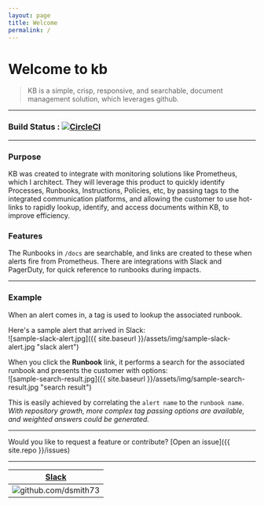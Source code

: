 ```yaml
---
layout: page
title: Welcome
permalink: /
---
```


# Welcome to kb

> KB is a simple, crisp, responsive, and searchable, document management solution, which leverages github.

---

### Build Status : [![CircleCI](https://circleci.com/gh/101101/kb/tree/master.svg?style=shield)](https://circleci.com/gh/101101/kb/tree/master)  

---

### Purpose

KB was created to integrate with monitoring solutions like Prometheus, which I architect. They will leverage this product to quickly identify Processes, Runbooks, Instructions, Policies, etc, by passing tags to the integrated communication platforms, and allowing the customer to use hot-links to rapidly lookup, identify, and access documents within KB, to improve efficiency. 


### Features

The Runbooks in `/docs` are searchable, and links are created to these when alerts fire from Prometheus. There are integrations with Slack and PagerDuty, for quick reference to runbooks during impacts.

---

### Example  

When an alert comes in, a tag is used to lookup the associated runbook.  

Here's a sample alert that arrived in Slack:  
![sample-slack-alert.jpg]({{ site.baseurl }}/assets/img/sample-slack-alert.jpg "slack alert")  

When you click the **Runbook** link, it performs a search for the associated runbook and presents the customer with options:  
![sample-search-result.jpg]({{ site.baseurl }}/assets/img/sample-search-result.jpg "search result")  

This is easily achieved by correlating the `alert name` to the `runbook name`. *With repository growth, more complex tag passing options are available, and weighted answers could be generated.*  

---

Would you like to request a feature or contribute?
[Open an issue]({{ site.repo }}/issues)

---

| **[Slack](https://101101workspace.slack.com/archives/D012ESWSXHQ "dsmith73 on 101101 workspace")** |
| :---------: |
| ![github.com/dsmith73](https://avatars1.githubusercontent.com/u/44279121?s=60&u=7a933a33b51505f9d6435eeffae1c8156a47dc77&v=4 "github.com/dsmith73") |
